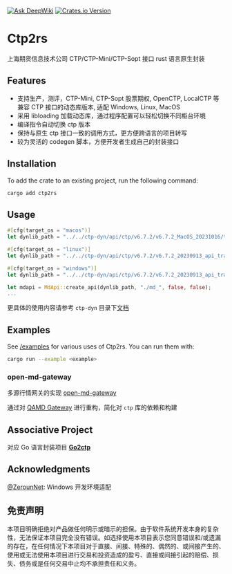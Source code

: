 [![Ask DeepWiki]][deepwiki] [![Crates.io Version]][crates.io]

[Crates.io Version]: https://img.shields.io/crates/v/ctp2rs
[crates.io]: https://crates.io/crates/ctp2rs
[Ask DeepWiki]: https://deepwiki.com/badge.svg
[deepwiki]: https://deepwiki.com/pseudocodes/ctp2rs

# Ctp2rs
上海期货信息技术公司 CTP/CTP-Mini/CTP-Sopt 接口 rust 语言原生封装


## Features
* 支持生产，测评，CTP-Mini, CTP-Sopt 股票期权, OpenCTP, LocalCTP 等兼容 CTP 接口的动态库版本, 适配 Windows, Linux, MacOS
* 采用 libloading 加载动态库，通过程序配置可以轻松切换不同柜台环境
* 编译指令自动切换 ctp 版本
* 保持与原生 ctp 接口一致的调用方式，更方便跨语言的项目转写
* 较为灵活的 codegen 脚本，方便开发者生成自己的封装接口

## Installation
To add the crate to an existing project, run the following command:
```sh
cargo add ctp2rs
```

## Usage 
```rust
#[cfg(target_os = "macos")]
let dynlib_path = "../../ctp-dyn/api/ctp/v6.7.2/v6.7.2_MacOS_20231016/thostmduserapi_se.framework/thostmduserapi_se";

#[cfg(target_os = "linux")]
let dynlib_path = "../../ctp-dyn/api/ctp/v6.7.2/v6.7.2_20230913_api_traderapi_se_linux64/thostmduserapi_se.so";

#[cfg(target_os = "windows")]
let dynlib_path = "../../ctp-dyn/api/ctp/v6.7.2/v6.7.2_20230913_api_traderapi64_se_windows/thostmduserapi_se.dll"

let mdapi = MdApi::create_api(dynlib_path, "./md_", false, false);
...    
```
更具体的使用内容请参考 `ctp-dyn` 目录下[文档](https://github.com/pseudocodes/ctp2rs/blob/master/ctp-dyn/README.md) 

## Examples

See [/examples](./examples) for various uses of Ctp2rs. You can run them with:

```sh
cargo run --example <example>
```
### open-md-gateway

多源行情网关的实现 [open-md-gateway](https://github.com/pseudocodes/open-md-gateway)

通过对 [QAMD Gateway](https://github.com/QUANTAXIS/qautlra-rs/tree/master/qamdgateway) 进行重构，简化对 `ctp` 库的依赖和构建


## Associative Project

对应 Go 语言封装项目 **[Go2ctp](https://github.com/pseudocodes/go2ctp)**

## Acknowledgments 
[@ZerounNet](https://github.com/ZerounNet): Windows 开发环境适配


## 免责声明
本项目明确拒绝对产品做任何明示或暗示的担保。由于软件系统开发本身的复杂性，无法保证本项目完全没有错误。如选择使用本项目表示您同意错误和/或遗漏的存在，在任何情况下本项目对于直接、间接、特殊的、偶然的、或间接产生的、使用或无法使用本项目进行交易和投资造成的盈亏、直接或间接引起的赔偿、损失、债务或是任何交易中止均不承担责任和义务。


